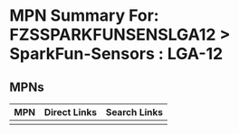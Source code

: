 



# MPN Summary For: FZSSPARKFUNSENSLGA12 > SparkFun-Sensors : LGA-12

## MPNs
  

|MPN|Direct Links|Search Links|
| :--- | :--- | :--- |
||||
